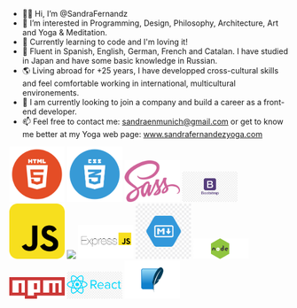 - 👋🏽 Hi, I’m @SandraFernandz
- 💎 I’m interested in Programming, Design, Philosophy, Architecture, Art and Yoga & Meditation.
- 💫 Currently learning to code and I'm loving it!
- 💬 Fluent in Spanish, English, German, French and Catalan. I have studied in Japan and have some basic knowledge in Russian.
- 🌎 Living abroad for +25 years, I have developped cross-cultural skills and feel comfortable working in international, multicultural        environements.
- 👀 I am currently looking to join a company and build a career as a front-end developer.
- 📫 Feel free to contact me: sandraenmunich@gmail.com or get to know me better at my Yoga web page: www.sandrafernandezyoga.com

<img src="images/HTML.png" width = "100"> <img src="images/CSS.png" width = "100"> <img src="images/SASS.png" width = "100"> <img src="images/bootstrap.png" width = "100"> <img src="images/javascript.png" width = "100"> <img src="images/gulp.png" width = "100">
<img src="images/expressJS.png" width = "100"> <img src="images/markdown.png" width = "100"> <img src="images/node.png" width = "100">
<img src="images/npm.png" width = "100"> <img src="images/react.png" width = "100"> <img src="images/sqlite.png" width = "100">
 


<!---
SandraFernandz/SandraFernandz is a ✨ special ✨ repository because its `README.md` (this file) appears on your GitHub profile.
You can click the Preview link to take a look at your changes.
--->
